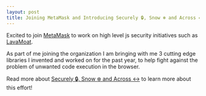 ```yaml
---
layout: post
title: Joining MetaMask and Introducing Securely 🔒, Snow ❄️ and Across ↔
---
```


Excited to join [MetaMask](https://github.com/metamask) to work on high level js security initiatives such as [LavaMoat](https://github.com/lavamoat).

As part of me joining the organization I am bringing with me 3 cutting edge libraries I invented and worked on for the past year, to help fight against 
the problem of unwanted code execution in the browser.

Read more about [Securely 🔒, Snow ❄️ and Across ↔](https://weizman.github.io/page-securely-snow-across/) to learn more about this effort!
